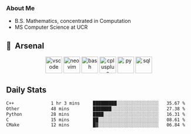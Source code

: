 ### About Me

- B.S. Mathematics, concentrated in Computation
- MS Computer Science at UCR

<h2> 🚀 &nbsp;Arsenal</h2>

<p align="center">

<img src="https://cdn.jsdelivr.net/gh/devicons/devicon/icons/vscode/vscode-original.svg" alt="vscode" width="45" height="45"/>
<img src="https://cdn.jsdelivr.net/gh/devicons/devicon@latest/icons/neovim/neovim-original.svg" alt="neovim" width = "45" height = "45"/>
  
<img src="https://cdn.jsdelivr.net/gh/devicons/devicon/icons/bash/bash-original.svg" alt="bash" width="45" height="45"/>
<img src="https://cdn.jsdelivr.net/gh/devicons/devicon@latest/icons/cplusplus/cplusplus-original.svg" alt="cplusplus" width = "45" height = "45"/>
<img src="https://cdn.jsdelivr.net/gh/devicons/devicon@latest/icons/python/python-plain.svg" alt="py" width = "45" height = "45" />

<img src="https://cdn.jsdelivr.net/gh/devicons/devicon@latest/icons/azuresqldatabase/azuresqldatabase-original.svg" alt="sql" width = "45" height = "45"/>
          
</p>

## Daily Stats

<!--START_SECTION:waka-->

```txt
C++              1 hr 3 mins     █████████░░░░░░░░░░░░░░░░   35.67 %
Other            48 mins         ███████░░░░░░░░░░░░░░░░░░   27.38 %
Python           28 mins         ████░░░░░░░░░░░░░░░░░░░░░   16.31 %
C                15 mins         ██░░░░░░░░░░░░░░░░░░░░░░░   08.61 %
CMake            12 mins         █▓░░░░░░░░░░░░░░░░░░░░░░░   06.84 %
```

<!--END_SECTION:waka-->
